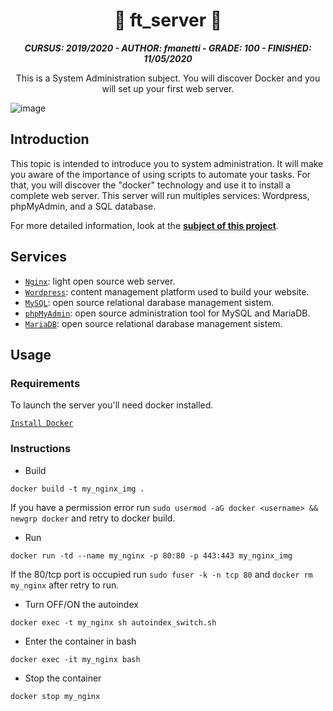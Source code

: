 <h1 align="center">
	📡 ft_server 📡
</h1>

<p align="center">
	<b><i>CURSUS: 2019/2020 - AUTHOR: fmanetti - GRADE: 100 - FINISHED: 11/05/2020</i></b><br>
</p>

<p align="center">
	This is a System Administration subject. You will discover Docker and you will set up your first web server.
</p>

![image](https://github.com/manettifabrizio/42cursus_srcs/blob/main/images/ft_server.gif)

## Introduction

This topic is intended to introduce you to system administration. It will make you aware of the importance of using scripts to automate your tasks. For that, you will discover the "docker" technology and use it to install a complete web server. This server will run multiples services: Wordpress, phpMyAdmin, and a SQL database.

For more detailed information, look at the [**subject of this project**](https://github.com/manettifabrizio/42cursus_srcs/tree/main/subjects/ft_server).

## Services

- [`Nginx`](https://nginx.org/): light open source web server.
- [`Wordpress`](https://wordpress.com/): content management platform used to build your website.
- [`MySQL`](https://www.mysql.com/): open source relational darabase management sistem.
- [`phpMyAdmin`](https://www.phpmyadmin.net/): open source administration tool for MySQL and MariaDB.
- [`MariaDB`](https://mariadb.com/): open source relational darabase management sistem.

## Usage

### Requirements

To launch the server you'll need docker installed.

[`Install Docker`](https://docs.docker.com/engine/install/)


### Instructions

  - Build

  ``` docker build -t my_nginx_img . ```

  If you have a permission error run ``` sudo usermod -aG docker <username> && newgrp docker ``` and retry to docker build.

  - Run

  ``` docker run -td --name my_nginx -p 80:80 -p 443:443 my_nginx_img ```

  If the 80/tcp port is occupied run ``` sudo fuser -k -n tcp 80 ``` and ``` docker rm my_nginx ``` after retry to run.

  - Turn OFF/ON the autoindex

  ``` docker exec -t my_nginx sh autoindex_switch.sh ```
  
  - Enter the container in bash

  ``` docker exec -it my_nginx bash ```

  - Stop the container

  ``` docker stop my_nginx ```